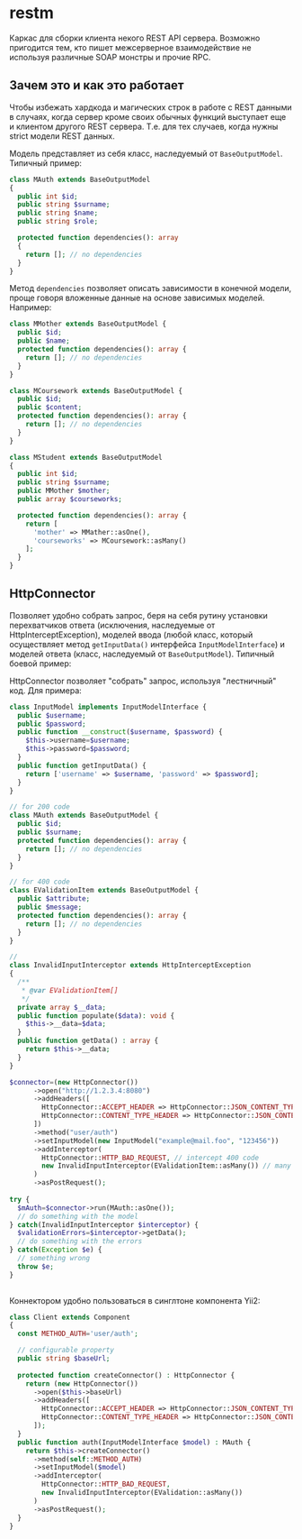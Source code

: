 # restm
Каркас для сборки клиента некого REST API сервера. Возможно пригодится тем, кто пишет межсерверное взаимодействие не используя различные SOAP монстры и прочие RPC.

## Зачем это и как это работает

Чтобы избежать хардкода и магических строк в работе с REST данными в случаях, когда сервер кроме своих обычных функций выступает еще и клиентом другого REST сервера. Т.е. для тех случаев, когда нужны strict модели REST данных.

Модель представляет из себя класс, наследуемый от `BaseOutputModel`. Типичный пример:

```php
class MAuth extends BaseOutputModel
{
  public int $id;
  public string $surname;
  public string $name;
  public string $role;

  protected function dependencies(): array
  {
    return []; // no dependencies
  }
}
```
Метод `dependencies` позволяет описать зависимости в конечной модели, проще говоря вложенные данные на основе зависимых моделей. Например:

```php
class MMother extends BaseOutputModel {
  public $id;
  public $name;
  protected function dependencies(): array {
    return []; // no dependencies
  }
}

class MСoursework extends BaseOutputModel {
  public $id;
  public $content;
  protected function dependencies(): array {
    return []; // no dependencies
  }
}

class MStudent extends BaseOutputModel
{
  public int $id;
  public string $surname;
  public MMother $mother;
  public array $courseworks;

  protected function dependencies(): array {
    return [
      'mother' => MMather::asOne(),
      'courseworks' => MCoursework::asMany()
    ]; 
  }
}
```
## HttpConnector

Позволяет удобно собрать запрос, беря на себя рутину установки перехватчиков ответа (исключения, наследуемые от HttpInterceptException), моделей ввода (любой класс, который осуществляет метод `getInputData()` интерфейса `InputModelInterface`) и моделей ответа (класс, наследуемый от `BaseOutputModel`). Типичный боевой пример: 

HttpConnector позволяет "собрать" запрос, используя "лестничный" код. Для примера:

```php
class InputModel implements InputModelInterface {
  public $username;
  public $password;
  public function __construct($username, $password) {
    $this->username=$username;
    $this->password=$password;
  }
  public function getInputData() {
    return ['username' => $username, 'password' => $password];
  }
}

// for 200 code
class MAuth extends BaseOutputModel {
  public $id;
  public $surname;
  protected function dependencies(): array {
    return []; // no dependencies
  }
}

// for 400 code
class EValidationItem extends BaseOutputModel {
  public $attribute;
  public $message;
  protected function dependencies(): array {
    return []; // no dependencies
  }
}

// 
class InvalidInputInterceptor extends HttpInterceptException
{
  /**
   * @var EValidationItem[]
   */
  private array $__data;
  public function populate($data): void {
    $this->__data=$data;
  }
  public function getData() : array {
    return $this->__data;
  }
}

$connector=(new HttpConnector())
      ->open("http://1.2.3.4:8080")
      ->addHeaders([
        HttpConnector::ACCEPT_HEADER => HttpConnector::JSON_CONTENT_TYPE,
        HttpConnector::CONTENT_TYPE_HEADER => HttpConnector::JSON_CONTENT_TYPE
      ])
      ->method("user/auth")
      ->setInputModel(new InputModel("example@mail.foo", "123456"))
      ->addInterceptor(
        HttpConnector::HTTP_BAD_REQUEST, // intercept 400 code
        new InvalidInputInterceptor(EValidationItem::asMany()) // many items
      )
      ->asPostRequest();
      
try {
  $mAuth=$connector->run(MAuth::asOne());
  // do something with the model
} catch(InvalidInputInterceptor $interceptor) {
  $validationErrors=$interceptor->getData();
  // do something with the errors
} catch(Exception $e) {
  // something wrong
  throw $e;
}
  
```

Коннектором удобно пользоваться в синглтоне компонента Yii2:

```php
class Client extends Component
{
  const METHOD_AUTH='user/auth';

  // configurable property
  public string $baseUrl;
  
  protected function createConnector() : HttpConnector {
    return (new HttpConnector())
      ->open($this->baseUrl)
      ->addHeaders([
        HttpConnector::ACCEPT_HEADER => HttpConnector::JSON_CONTENT_TYPE,
        HttpConnector::CONTENT_TYPE_HEADER => HttpConnector::JSON_CONTENT_TYPE
      ]);
  }
  public function auth(InputModelInterface $model) : MAuth {
    return $this->createConnector()
      ->method(self::METHOD_AUTH)
      ->setInputModel($model)
      ->addInterceptor(
        HttpConnector::HTTP_BAD_REQUEST,
        new InvalidInputInterceptor(EValidation::asMany())
      )
      ->asPostRequest();
  }
}
```
